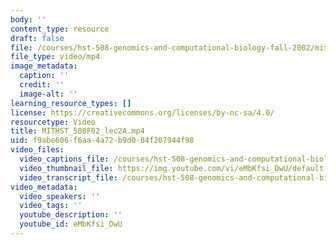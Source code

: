 ```yaml
---
body: ''
content_type: resource
draft: false
file: /courses/hst-508-genomics-and-computational-biology-fall-2002/mithst_508f02_lec2a_360p_16_9.mp4
file_type: video/mp4
image_metadata:
  caption: ''
  credit: ''
  image-alt: ''
learning_resource_types: []
license: https://creativecommons.org/licenses/by-nc-sa/4.0/
resourcetype: Video
title: MITHST_508F02_lec2A.mp4
uid: f9abe606-f6aa-4a72-b9d0-84f207944f98
video_files:
  video_captions_file: /courses/hst-508-genomics-and-computational-biology-fall-2002/1bL1t_1wCbrQyFzj57MB61fQIJhOlfelZ_transcript.webvtt
  video_thumbnail_file: https://img.youtube.com/vi/eMbKfsi_DwU/default.jpg
  video_transcript_file: /courses/hst-508-genomics-and-computational-biology-fall-2002/1bL1t_1wCbrQyFzj57MB61fQIJhOlfelZ_transcript.pdf
video_metadata:
  video_speakers: ''
  video_tags: ''
  youtube_description: ''
  youtube_id: eMbKfsi_DwU
---
```

